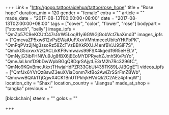+++
Link = "http://gogo.tattoo/aidehua/tattoo/rose_hope"
title = "Rose hope"
duration_min = 120
gender = "female"
extra = ""
article = ""
made_date = "2017-08-13T00:00:00+08:00"
date = "2017-08-13T02:00:00+08:00"
tags = ["cover", "color", "flower", "rose"]
bodypart = ["stomach", "belly"]
image_ipfs = "QmZp57C9eKCUtC47sGrW5Loq81yi6GWGjGobVctZkaXmd3"
images_ipfs = ["QmcvaZP5xw612vPsEWaiUuFXxvVMhtmeceUbitsYHtPbPK",
"QmPqPVz2jNg3ssoRz58ZcTVzBBXkRXUJ4enfBVJJ9SiF7S",
"QmckG5cxwxVzQACLikKF9vmwavs99FSX4kged19R5eHELV",
"QmNyjG3ibFHNiVu9Jg8fBX6jEEoMYDPRyehZJmh5KvPsYo",
"QmeJaLkmfD9bDwWpbBGgQ8DqrSAjytLE3rM2h7Rc3296fC",
"QmNo9KQvBmcJtkxtTHwjaHdPZR33CbUt435TK89LJJBQgE"]
videos_ipfs = ["QmfJx6YVrQz8swZ3euXViaDonm7kfBo2AwiZrSSrFmZBWb",
"QmcwwBQAk1TjCgwX4CK1BnUTPkhjkHVdQk2C2AEz4pfnqW"]
location_city = "Shaxi"
location_country = "Jiangsu"
made_at_shop = "tangka"
previous = ""

[blockchain]
  steem = ""
  golos = ""

+++
